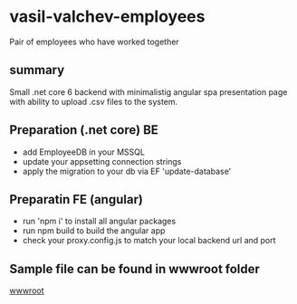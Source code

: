 # vasil-valchev-employees
Pair of employees who have worked together

## summary
Small .net core 6 backend with minimalistig angular spa presentation page with ability to upload .csv files to the system.

## Preparation (.net core) BE
- add EmployeeDB in your MSSQL
- update your appsetting connection strings
- apply the migration to your db via EF 'update-database'

## Preparatin FE (angular)
- run 'npm i' to install all angular packages
- run npm build to build the angular app
- check your proxy.config.js to match your local backend url and port

## Sample file can be found in wwwroot folder
[wwwroot](https://github.com/vastril4o/vasil-valchev-employees/blob/master/EmployeeWebApp/webapi/wwwroot/Init.csv)

